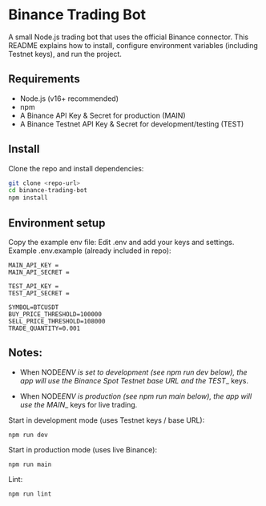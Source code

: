 # Binance Trading Bot

A small Node.js trading bot that uses the official Binance connector. This README explains how to install, configure environment variables (including Testnet keys), and run the project.

## Requirements

- Node.js (v16+ recommended)
- npm
- A Binance API Key & Secret for production (MAIN)
- A Binance Testnet API Key & Secret for development/testing (TEST)

## Install

Clone the repo and install dependencies:

```bash
git clone <repo-url>
cd binance-trading-bot
npm install
```

## Environment setup

Copy the example env file:
Edit .env and add your keys and settings.
Example .env.example (already included in repo):

```
MAIN_API_KEY =
MAIN_API_SECRET =

TEST_API_KEY =
TEST_API_SECRET =

SYMBOL=BTCUSDT
BUY_PRICE_THRESHOLD=100000
SELL_PRICE_THRESHOLD=108000
TRADE_QUANTITY=0.001
```

## Notes:

- When NODE*ENV is set to development (see npm run dev below), the app will use the Binance Spot Testnet base URL and the TEST*\_ keys.

- When NODE*ENV is production (see npm run main below), the app will use the MAIN*\_ keys for live trading.

Start in development mode (uses Testnet keys / base URL):

```
npm run dev
```

Start in production mode (uses live Binance):

```
npm run main
```

Lint:

```
npm run lint
```
